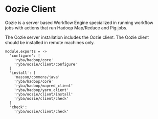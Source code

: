
# Oozie Client

Oozie is a server based Workflow Engine specialized in running workflow jobs
with actions that run Hadoop Map/Reduce and Pig jobs.

The Oozie server installation includes the Oozie client. The Oozie client should
be installed in remote machines only.

    module.exports = ->
      'configure': [
        'ryba/hadoop/core'
        'ryba/oozie/client/configure'
      ]
      'install': [
        'masson/commons/java'
        'ryba/hadoop/core'
        'ryba/hadoop/mapred_client'
        'ryba/hadoop/yarn_client'
        'ryba/oozie/client/install'
        'ryba/oozie/client/check'
      ]
      'check':
        'ryba/oozie/client/check'


